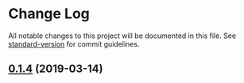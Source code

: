 # Change Log

All notable changes to this project will be documented in this file. See [standard-version](https://github.com/conventional-changelog/standard-version) for commit guidelines.

<a name="0.1.4"></a>
## [0.1.4](https://github.com/383514580/a-touch/compare/v0.1.3...v0.1.4) (2019-03-14)
